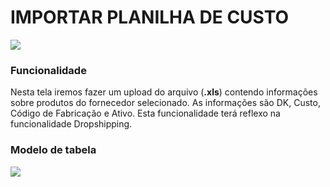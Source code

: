 # IMPORTAR PLANILHA DE CUSTO

![](http://developers.connectparts.com.br/imagens/importaPlanilhaCusto_01.png)

### Funcionalidade

Nesta tela iremos fazer um upload do arquivo (**.xls**) contendo informações sobre produtos do fornecedor selecionado. As informações são DK, Custo, Código de Fabricação e Ativo. Esta funcionalidade terá reflexo na funcionalidade Dropshipping.

### Modelo de tabela

![](http://developers.connectparts.com.br/imagens/importaPlanilhaCusto_02.png)